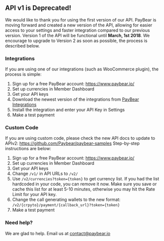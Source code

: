 
## API v1 is Deprecated!
We would like to thank you for using the first version of our API. PayBear is moving forward and created a new version of the API, allowing for easier access to your settings and faster integration compared to our previous version. Version 1 of the API will be functional until **March, 1st 2018**. We encourage to upgrade to Version 2 as soon as possible, the process is described below.

### Integrations
If you are using one of our integrations (such as WooCommerce plugin), the process is simple:

 1. Sign up for a free PayBear account: https://www.paybear.io/
 2. Set up currencies in Member Dashboard
 3. Get your API keys
 4. Download the newest version of the integrations from [PayBear Integrations](https://www.paybear.io/integrations)
 5. Install the integration and enter your API Key in Settings
 6. Make a test payment

### Custom Code

If you are using custom code, please check the new API docs to update to APIv2:
https://github.com/Paybear/paybear-samples
Step-by-step instructions are below:

 1. Sign up for a free PayBear account: https://www.paybear.io/
 2. Set up currencies in Member Dashboard
 3. Get your API keys
 4. Change `/v1/` in API URLs to `/v2/`
 5. Use `/v2/currencies?token={token}` to get currency list. If you had the list hardcoded in your code, you can remove it now. Make sure you save or cache this list for at least 5-10 minutes, otherwise you may hit the Rate Limit for your API key.
 6. Change the call generating wallets to the new format: `/v2/{crpyto}/payment/{callback_url}?token={token}`
 7. Make a test payment

### Need help?
We are glad to help. Email us at contact@paybear.io